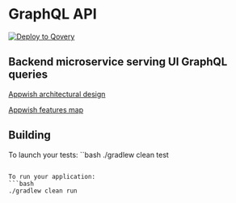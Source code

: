 # GraphQL API
[![Deploy to Qovery](https://q-public-resources.s3.amazonaws.com/deploy_to_qovery.svg)](https://www.qovery.com)
## Backend microservice serving UI GraphQL queries

[Appwish architectural design](https://app.creately.com/diagram/ToXBd2y63z4/view)

[Appwish features map](https://app.creately.com/diagram/SB1Gc6cyHdD/view)

## Building

To launch your tests:
``bash
./gradlew clean test
```

To run your application:
```bash
./gradlew clean run
```

